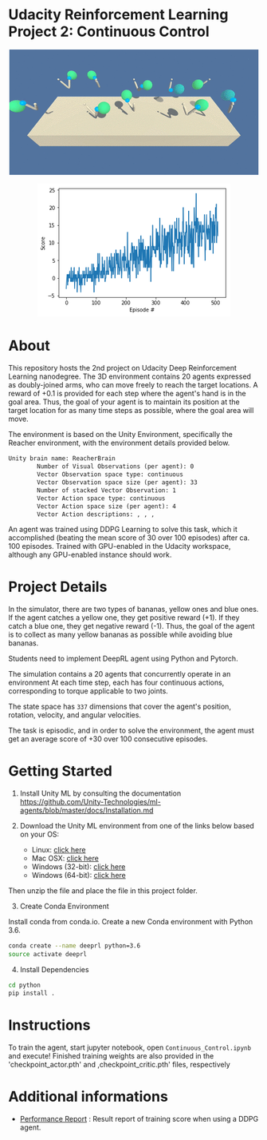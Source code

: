 # Udacity Reinforcement Learning Project 2: Continuous Control
[//]: # (Image References)
</p>

<p align="center">
  <img src= "https://github.com/EXJUSTICE/Udacity_AI/blob/master/Reinforcement_Learning/Continuous_Control/continuouscontrol.gif?raw=true">
</p>


</p>
<p align="center">
  <img src="https://raw.githubusercontent.com/EXJUSTICE/Udacity_AI/master/Reinforcement_Learning/Navigation/NAVIGATION_DQN_RESULTS.png">
</p>
     

# About

This repository hosts the 2nd project on Udacity Deep Reinforcement Learning nanodegree. The 3D environment contains 20 agents expressed as doubly-joined arms, who can move freely to reach the target locations. A reward of +0.1 is provided for each step where the agent's hand is in the goal area. Thus, the goal of your agent is to maintain its position at the target location for as many time steps as possible, where the goal area will move. 

The environment is based on the Unity Environment, specifically the Reacher environment, with the environment details provided below.

```
Unity brain name: ReacherBrain
        Number of Visual Observations (per agent): 0
        Vector Observation space type: continuous
        Vector Observation space size (per agent): 33
        Number of stacked Vector Observation: 1
        Vector Action space type: continuous
        Vector Action space size (per agent): 4
        Vector Action descriptions: , , ,  
```
An agent was trained using DDPG Learning to solve this task, which it accomplished (beating the mean score of 30 over 100 episodes) after ca. 100 episodes. Trained with GPU-enabled in the Udacity workspace, although any GPU-enabled instance should work.

# Project Details


In the simulator, there are two types of bananas, yellow ones and blue ones.
If the agent catches a yellow one, they get positive reward (+1). If they catch a blue one,
they get negative reward (-1). Thus, the goal of the agent is to collect
as many yellow bananas as possible while avoiding blue bananas.

Students need to implement DeepRL agent using Python and Pytorch.

The simulation contains a 20 agents that concurrently operate in an environment
At each time step, each has four continuous actions, corresponding to torque applicable to two joints.

The state space has `337` dimensions that cover the agent's position, rotation, velocity, and angular velocities.

The task is episodic, and in order to solve the environment, the agent must
get an average score of +30 over 100 consecutive episodes.

# Getting Started
1. Install Unity ML by consulting the documentation
https://github.com/Unity-Technologies/ml-agents/blob/master/docs/Installation.md

2. Download the Unity ML environment from one of the links below based on your OS:
    - Linux: [click here](https://s3-us-west-1.amazonaws.com/udacity-drlnd/P2/Reacher/Reacher_Linux.zip)
    - Mac OSX: [click here](https://s3-us-west-1.amazonaws.com/udacity-drlnd/P2/Reacher/Reacher.app.zip)
    - Windows (32-bit): [click here](https://s3-us-west-1.amazonaws.com/udacity-drlnd/P2/Reacher/Reacher_Windows_x86.zip)
    - Windows (64-bit): [click here](https://s3-us-west-1.amazonaws.com/udacity-drlnd/P2/Reacher/Reacher_Windows_x86_64.zip)

Then unzip the file and place the file in this project folder.

3. Create Conda Environment   

Install conda from conda.io. Create a new Conda environment with Python 3.6.

```bash
conda create --name deeprl python=3.6
source activate deeprl
```

4. Install Dependencies
```bash
cd python
pip install .
```

# Instructions
To train the agent, start jupyter notebook, open `Continuous_Control.ipynb`
and execute! Finished training weights are also provided in the 'checkpoint_actor.pth' and ,checkpoint_critic.pth' files, respectively

# Additional informations
- [Performance Report](./Report.md) : Result report of training score
when using a DDPG agent.

